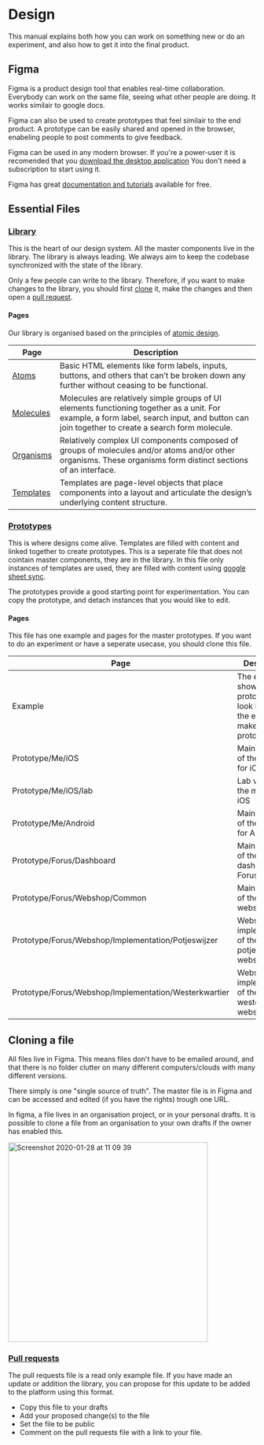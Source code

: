 # Design
This manual explains both how you can work on something new or do an experiment, and also how to get it into the final product.

## Figma
Figma is a product design tool that enables real-time collaboration. Everybody can work on the same file, seeing what other people are doing. It works similair to google docs.

Figma can also be used to create prototypes that feel similair to the end product. A prototype can be easily shared and opened in the browser, enabeling people to post comments to give feedback.

Figma can be used in any modern browser. If you're a power-user it is recomended that you [download the desktop application](https://www.figma.com/downloads/) You don't need a subscription to start using it. 

Figma has great [documentation and tutorials](https://help.figma.com/hc/en-us) available for free.

## Essential Files

### [Library](https://www.figma.com/file/lmtX6abfCnGR9Ohep4TeI6/Library?node-id=15%3A0)
This is the heart of our design system. All the master components live in the library. The library is always leading. We  always aim to keep the codebase synchronized with the state of the library.

Only a few people can write to the library. Therefore, if you want to make changes to the library, you should first [clone](https://github.com/teamforus/development/blob/master/briefings/how-to-design.md#cloning-a-file) it, make the changes and then open a [pull request](https://github.com/teamforus/development/blob/master/briefings/how-to-design.md#pull-requests).

#### Pages
Our library is organised based on the principles of [atomic design](http://atomicdesign.bradfrost.com/chapter-2/). 

Page | Description
---|---
[Atoms](http://atomicdesign.bradfrost.com/chapter-2/#atoms) | Basic HTML elements like form labels, inputs, buttons, and others that can’t be broken down any further without ceasing to be functional.
[Molecules](http://atomicdesign.bradfrost.com/chapter-2/#molecules) | Molecules are relatively simple groups of UI elements functioning together as a unit. For example, a form label, search input, and button can join together to create a search form molecule.
[Organisms](http://atomicdesign.bradfrost.com/chapter-2/#organisms) | Relatively complex UI components composed of groups of molecules and/or atoms and/or other organisms. These organisms form distinct sections of an interface.
[Templates](http://atomicdesign.bradfrost.com/chapter-2/#templates) | Templates are page-level objects that place components into a layout and articulate the design’s underlying content structure.

### [Prototypes](https://www.figma.com/file/HL0xnMAHK9GtM9sWEK2rUM/Prototypes?node-id=14%3A647)
This is where designs come alive. Templates are filled with content and linked together to create prototypes. This is a seperate file that does not cointain master components, they are in the library. In this file only instances of templates are used, they are filled with content using [google sheet sync]().

The prototypes provide a good starting point for experimentation. You can copy the prototype, and detach instances that you would like to edit.

#### Pages
This file has one example and pages for the master prototypes. If you want to do an experiment or have a seperate usecase, you should clone this file.

Page | Description
---|---
Example | The example shows what a prototype can look like. Copy the example to make your own prototype.
Prototype/Me/iOS | Main prototype of the me app for iOS
Prototype/Me/iOS/lab | Lab version of the me app for iOS
Prototype/Me/Android | Main prototype of the me app for Android
Prototype/Forus/Dashboard | Main prototype of the dashboard Forus
Prototype/Forus/Webshop/Common | Main prototype of the common webshop
Prototype/Forus/Webshop/Implementation/Potjeswijzer | Webshop implementation of the potjeswijzer webshop.
Prototype/Forus/Webshop/Implementation/Westerkwartier | Webshop implementation of the westerkwartier webshop.

## Cloning a file
All files live in Figma. This means files don't have to be emailed around, and that there is no folder clutter on many different computers/clouds with many different versions. 

There simply is one "single source of truth". The master file is in Figma and can be accessed and edited (if you have the rights) trough one URL.

In figma, a file lives in an organisation project, or in your personal drafts. It is possible to clone a file from an organisation to your own drafts if the owner has enabled this.

<img width="406" alt="Screenshot 2020-01-28 at 11 09 39" src="https://user-images.githubusercontent.com/30194799/73254537-e46a8800-41be-11ea-89e1-c8855f136ea0.png">

### [Pull requests](https://www.figma.com/file/NsJsPJvWKqgoRtuTO6I8e5/Pull-Requests?node-id=3%3A112)
The pull requests file is a read only example file. If you have made an update or addition the library, you can propose for this update to be added to the platform using this format. 

* Copy this file to your drafts
* Add your proposed change(s) to the file
* Set the file to be public
* Comment on the pull requests file with a link to your file.







